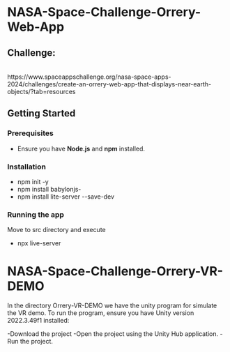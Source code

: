 # NASA-Space-Challenge-Orrery-Web-App

<h2>Challenge:</h2><br>
https://www.spaceappschallenge.org/nasa-space-apps-2024/challenges/create-an-orrery-web-app-that-displays-near-earth-objects/?tab=resources

## Getting Started

### Prerequisites
- Ensure you have **Node.js** and **npm** installed.

### Installation
  - npm init -y
  - npm install babylonjs-
  - npm install lite-server --save-dev
   
### Running the app
Move to src directory and execute
 - npx live-server


# NASA-Space-Challenge-Orrery-VR-DEMO 

In the directory Orrery-VR-DEMO we have the unity program for simulate the VR demo. 
To run the program, ensure you have Unity version 2022.3.49f1 installed:

-Download the project
-Open the project using the Unity Hub application.
-Run the project.

